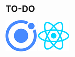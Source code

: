 # TO-DO

![](https://github.com/DamianPyCoder/DamianPyCoder/blob/main/icons/ionic-icon100.png)
![](https://github.com/DamianPyCoder/DamianPyCoder/blob/main/icons/react100.png)  


